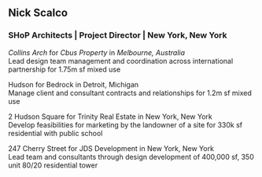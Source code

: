 ## Nick Scalco

### SHoP Architects | Project Director | New York, New York

*Collins Arch* for *Cbus Property* in *Melbourne, Australia* \
Lead design team management and coordination across international partnership for 1.75m sf mixed use

Hudson for Bedrock in Detroit, Michigan \
Manage client and consultant contracts and relationships for 1.2m sf mixed use

2 Hudson Square for Trinity Real Estate in New York, New York \
Develop feasibilities for marketing by the landowner of a site for 330k sf residential with public school

247 Cherry Street for JDS Development in New York, New York \
Lead team and consultants through design development of 400,000 sf, 350 unit 80/20 residential tower
